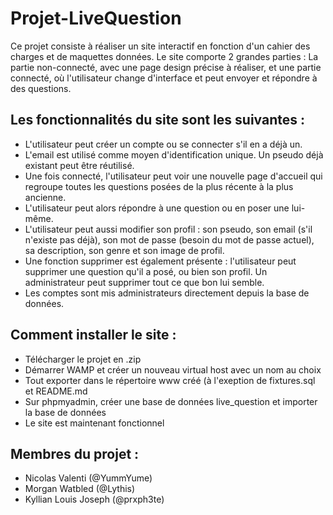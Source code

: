 # Projet-LiveQuestion
Ce projet consiste à réaliser un site interactif en fonction d'un cahier des charges et de maquettes données.
Le site comporte 2 grandes parties : La partie non-connecté, avec une page design précise à réaliser, et une partie connecté, où l'utilisateur change d'interface et peut envoyer et répondre à des questions.

## Les fonctionnalités du site sont les suivantes :

- L'utilisateur peut créer un compte ou se connecter s'il en a déjà un.
- L'email est utilisé comme moyen d'identification unique. Un pseudo déjà existant peut être réutilisé.
- Une fois connecté, l'utilisateur peut voir une nouvelle page d'accueil qui regroupe toutes les questions posées de la plus récente à la plus ancienne.
- L'utilisateur peut alors répondre à une question ou en poser une lui-même.
- L'utilisateur peut aussi modifier son profil : son pseudo, son email (s'il n'existe pas déjà), son mot de passe (besoin du mot de passe actuel), sa description, son genre et son image de profil.
- Une fonction supprimer est également présente : l'utilisateur peut supprimer une question qu'il a posé, ou bien son profil. Un administrateur peut supprimer tout ce que bon lui semble.
- Les comptes sont mis administrateurs directement depuis la base de données.

## Comment installer le site :

- Télécharger le projet en .zip
- Démarrer WAMP et créer un nouveau virtual host avec un nom au choix
- Tout exporter dans le répertoire www créé (à l'exeption de fixtures.sql et README.md
- Sur phpmyadmin, créer une base de données live_question et importer la base de données
- Le site est maintenant fonctionnel

## Membres du projet :
- Nicolas Valenti (@YummYume)
- Morgan Watbled (@Lythis)
- Kyllian Louis Joseph (@prxph3te)
